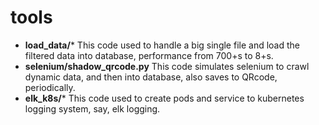 # tools

- **load_data/***
This code used to handle a big single file and load the filtered data into database, performance from 700+s to 8+s.
- **selenium/shadow_qrcode.py**
This code simulates selenium to crawl dynamic data, and then into database, also saves to QRcode, periodically.
- **elk_k8s/***
This code used to create pods and service to kubernetes logging system, say, elk logging.
